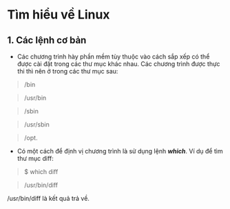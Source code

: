 # Tìm hiểu về Linux
## 1. Các lệnh cơ bản
* Các chương trình hày phần mềm tùy thuộc vào cách sắp xếp có thể được cài đặt trong các thư mục khác nhau. Các chương trình được thực thi thì nên ở trong các thư mục sau:
>/bin 

>/usr/bin 

>/sbin 

>/usr/sbin 

>/opt. 
* Có một cách để định vị chương trình là sử dụng lệnh ***which***. Ví dụ để tìm thư mục diff:
>$ which diff 

>/usr/bin/diff 

/usr/bin/diff là kết quả trả về.
